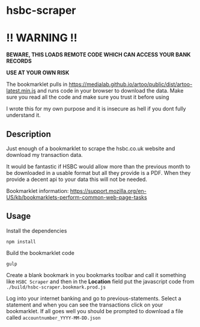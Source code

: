 # hsbc-scraper

:bangbang: WARNING :bangbang:
=============================

**BEWARE, THIS LOADS REMOTE CODE WHICH CAN ACCESS YOUR BANK RECORDS**

**USE AT YOUR OWN RISK**

The bookmarklet pulls in https://medialab.github.io/artoo/public/dist/artoo-latest.min.js
and runs code in your browser to download the data. Make sure you read all the
code and make sure you trust it before using

I wrote this for my own purpose and it is insecure as hell if you dont fully
understand it.

Description
-----------

Just enough of a bookmarklet to scrape the hsbc.co.uk website and download my
transaction data.

It would be fantastic if HSBC would allow more than the previous month to be
downloaded in a usable format but all they provide is a PDF. When they provide a
decent api to your data this will not be needed. 


Bookmarklet information:
https://support.mozilla.org/en-US/kb/bookmarklets-perform-common-web-page-tasks


Usage
-----

Install the dependencies

    npm install

Build the bookmarklet code

    gulp

Create a blank bookmark in you bookmarks toolbar and call it something like
`HSBC Scraper` and then in the **Location** field put the javascript code from 
`./build/hsbc-scraper.bookmark.prod.js`

Log into your internet banking and go to previous-statements. Select a statement
and when you can see the transactions click on your bookmarklet. If all goes
well you should be prompted to download a file called
`accountnumber_YYYY-MM-DD.json`



